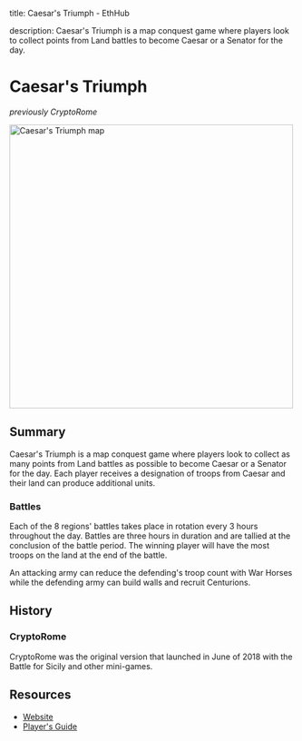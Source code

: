 title: Caesar's Triumph - EthHub

description: Caesar's Triumph is a map conquest game where players look to collect points from Land battles to become Caesar or a Senator for the day.


# Caesar's Triumph
_previously CryptoRome_

<img src="https://static1.squarespace.com/static/5cbe0f942948850001bdd560/5cc77135e5e5f073c8470824/5cd5c30924a694961ea77ee7/1557770009794/RomanConquestMap.png" alt="Caesar's Triumph map" width="500" />

## Summary

Caesar's Triumph is a map conquest game where players look to collect as many points from Land battles as possible to become Caesar or a Senator for the day. Each player receives a designation of troops from Caesar and their land can produce additional units.

### Battles

Each of the 8 regions' battles takes place in rotation every 3 hours throughout the day. Battles are three hours in duration and are tallied at the conclusion of the battle period. The winning player will have the most troops on the land at the end of the battle.

An attacking army can reduce the defending's troop count with War Horses while the defending army can build walls and recruit Centurions.

## History

### CryptoRome

CryptoRome was the original version that launched in June of 2018 with the Battle for Sicily and other mini-games. 

## Resources

 * [Website](https://www.caesarstriumph.com/)
 * [Player's Guide](https://guide.caesarstriumph.com)


